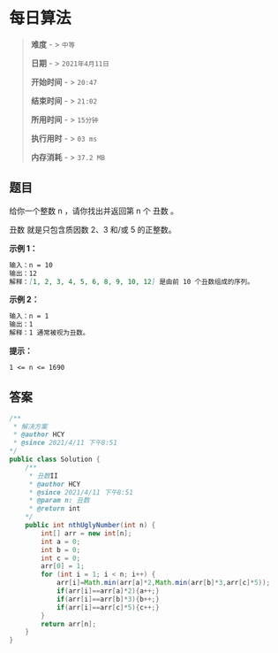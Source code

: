 # 每日算法

> **难度**  - > `中等`
>
> **日期** - > `2021年4月11日`
>
> **开始时间** - > `20:47`
>
> **结束时间** - > `21:02`
>
> **所用时间** - > `15分钟`
>
> **执行用时** - > `03 ms`
>
> **内存消耗** - > `37.2 MB`

## 题目

给你一个整数 n ，请你找出并返回第 n 个 丑数 。

丑数 就是只包含质因数 2、3 和/或 5 的正整数。

**示例 1：**

```markdown
输入：n = 10
输出：12
解释：[1, 2, 3, 4, 5, 6, 8, 9, 10, 12] 是由前 10 个丑数组成的序列。
```

**示例 2：**

```markdown
输入：n = 1
输出：1
解释：1 通常被视为丑数。
```

**提示：**

```markdown
1 <= n <= 1690
```

## 答案

```java
/**
 * 解决方案
 * @author HCY
 * @since 2021/4/11 下午8:51
*/
public class Solution {
    /**
     * 丑数II
     * @author HCY
     * @since 2021/4/11 下午8:51
     * @param n: 丑数
     * @return int
    */
    public int nthUglyNumber(int n) {
        int[] arr = new int[n];
        int a = 0;
        int b = 0;
        int c = 0;
        arr[0] = 1;
        for (int i = 1; i < n; i++) {
            arr[i]=Math.min(arr[a]*2,Math.min(arr[b]*3,arr[c]*5));
            if(arr[i]==arr[a]*2){a++;}
            if(arr[i]==arr[b]*3){b++;}
            if(arr[i]==arr[c]*5){c++;}
        }
        return arr[n];
    }
}
```